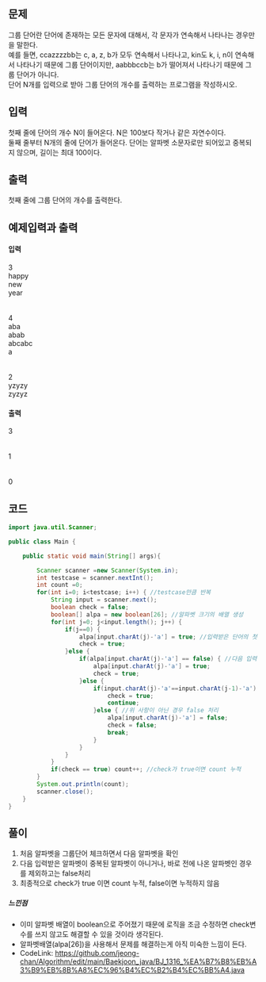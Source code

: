 ## 문제<br>
그룹 단어란 단어에 존재하는 모든 문자에 대해서, 각 문자가 연속해서 나타나는 경우만을 말한다.<br>
예를 들면, ccazzzzbb는 c, a, z, b가 모두 연속해서 나타나고, kin도 k, i, n이 연속해서 나타나기 때문에 그룹 단어이지만, aabbbccb는 b가 떨어져서 나타나기 때문에 그룹 단어가 아니다.<br>
단어 N개를 입력으로 받아 그룹 단어의 개수를 출력하는 프로그램을 작성하시오.<br>

## 입력<br>
첫째 줄에 단어의 개수 N이 들어온다. N은 100보다 작거나 같은 자연수이다.<br>
둘째 줄부터 N개의 줄에 단어가 들어온다. 단어는 알파벳 소문자로만 되어있고 중복되지 않으며, 길이는 최대 100이다.<br>

## 출력<br>
첫째 줄에 그룹 단어의 개수를 출력한다.<br>

## 예제입력과 출력<br>
#### 입력<br>
3<br>
happy<br>
new<br>
year<br>
<br><br>
4<br>
aba<br>
abab<br>
abcabc<br>
a<br>
<br><br>
2<br>
yzyzy<br>
zyzyz<br>
#### 출력<br>
3<br>
<br><br>
1<br>
<br><br>
0<br>
## 코드
```java
import java.util.Scanner;

public class Main {

	public static void main(String[] args){

		Scanner scanner =new Scanner(System.in);
		int testcase = scanner.nextInt();
		int count =0;
		for(int i=0; i<testcase; i++) { //testcase만큼 반복
			String input = scanner.next();
			boolean check = false;
			boolean[] alpa = new boolean[26]; //알파벳 크기의 배열 생성
			for(int j=0; j<input.length(); j++) {
				if(j==0) {
					alpa[input.charAt(j)-'a'] = true; //입력받은 단어의 첫 알파벳을 true 처리
					check = true;
				}else {
					if(alpa[input.charAt(j)-'a'] == false) { //다음 입력받은 알파벳이 중복되지 않았으면 true처리 
						alpa[input.charAt(j)-'a'] = true;
						check = true;
					}else {
						if(input.charAt(j)-'a'==input.charAt(j-1)-'a') { //다음 입력받은 알파벳이 중복되었으나 이전 알파벳과 같은 문자라면 true로 continue
							check = true;
							continue;
						}else { //위 사항이 아닌 경우 false 처리
							alpa[input.charAt(j)-'a'] = false;
							check = false;
							break;
						}
					}
				}
			}
			if(check == true) count++; //check가 true이면 count 누적
		}
		System.out.println(count);
		scanner.close();
	}
}
  ```
  ## 풀이<br>
  1. 처음 알파벳을 그룹단어 체크하면서 다음 알파벳을 확인 
  2. 다음 입력받은 알파벳이 중복된 알파벳이 아니거나, 바로 전에 나온 알파벳인 경우를 제외하고는 false처리
  3. 최종적으로 check가 true 이면 count 누적, false이면 누적하지 않음
  
  ##### 느낀점<br>
  - 이미 알파벳 배열이 boolean으로 주어졌기 때문에 로직을 조금 수정하면 check변수를 쓰지 않고도 해결할 수 있을 것이라 생각된다.
  - 알파벳배열(alpa[26])을 사용해서 문제를 해결하는게 아직 미숙한 느낌이 든다.
  - CodeLink: <https://github.com/jeong-chan/Algorithm/edit/main/Baekjoon_java/BJ_1316_%EA%B7%B8%EB%A3%B9%EB%8B%A8%EC%96%B4%EC%B2%B4%EC%BB%A4.java>
